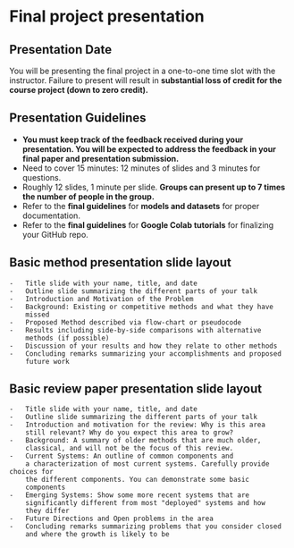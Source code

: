# Final project presentation

## Presentation Date
You will be presenting the final project in a one-to-one time slot with
the instructor. Failure to present will result in **substantial loss of credit for the
course project (down to zero credit).**

## Presentation Guidelines
-   **You must keep track of the feedback received during your
    presentation. You will be expected to address the feedback in your
    final paper and presentation submission.**
-   Need to cover 15 minutes: 12 minutes of slides and 3 minutes for
    questions.
-   Roughly 12 slides, 1 minute per slide. **Groups can present up to 7
    times the number of people in the group.**
-   Refer to the **final guidelines** for **models and datasets** for proper documentation.
-   Refer to the **final guidelines** for **Google Colab tutorials** for finalizing your GitHub repo.

## Basic method presentation slide layout
    -   Title slide with your name, title, and date
    -   Outline slide summarizing the different parts of your talk
    -   Introduction and Motivation of the Problem
    -   Background: Existing or competitive methods and what they have
        missed
    -   Proposed Method described via flow-chart or pseudocode
    -   Results including side-by-side comparisons with alternative
        methods (if possible)
    -   Discussion of your results and how they relate to other methods
    -   Concluding remarks summarizing your accomplishments and proposed
        future work

## Basic review paper presentation slide layout
    -   Title slide with your name, title, and date
    -   Outline slide summarizing the different parts of your talk
    -   Introduction and motivation for the review: Why is this area
        still relevant? Why do you expect this area to grow?
    -   Background: A summary of older methods that are much older,
        classical, and will not be the focus of this review.
    -   Current Systems: An outline of common components and
        a characterization of most current systems. Carefully provide choices for
        the different components. You can demonstrate some basic
        components
    -   Emerging Systems: Show some more recent systems that are
        significantly different from most "deployed" systems and how
        they differ
    -   Future Directions and Open problems in the area
    -   Concluding remarks summarizing problems that you consider closed
        and where the growth is likely to be
